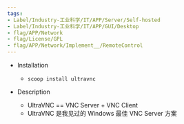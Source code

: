 ```yaml
---
tags:
- Label/Industry-工业科学/IT/APP/Server/Self-hosted
- Label/Industry-工业科学/IT/APP/GUI/Desktop
- flag/APP/Network
- flag/License/GPL
- flag/APP/Network/Implement__/RemoteControl
---
```


- Installation
    - `scoop install ultravnc`

- Description
    - UltraVNC == VNC Server + VNC Client
    - UltraVNC 是我见过的 Windows 最佳 VNC Server 方案
